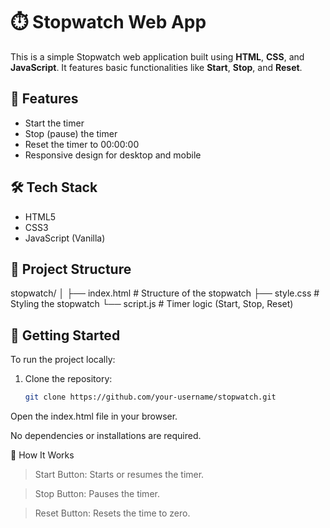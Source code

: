 # ⏱️ Stopwatch Web App

This is a simple Stopwatch web application built using **HTML**, **CSS**, and **JavaScript**. It features basic functionalities like **Start**, **Stop**, and **Reset**.

## 🔧 Features

- Start the timer
- Stop (pause) the timer
- Reset the timer to 00:00:00
- Responsive design for desktop and mobile

## 🛠️ Tech Stack

- HTML5
- CSS3
- JavaScript (Vanilla)

## 📂 Project Structure

stopwatch/
│
├── index.html # Structure of the stopwatch
├── style.css # Styling the stopwatch
└── script.js # Timer logic (Start, Stop, Reset)


## 🚀 Getting Started

To run the project locally:

1. Clone the repository:
   ```bash
   git clone https://github.com/your-username/stopwatch.git

Open the index.html file in your browser.

No dependencies or installations are required.

📌 How It Works
> Start Button: Starts or resumes the timer.

> Stop Button: Pauses the timer.

> Reset Button: Resets the time to zero.

